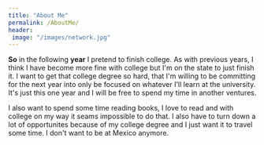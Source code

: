 ```yaml
---
title: "About Me"
permalink: /AboutMe/
header: 
 image: "/images/network.jpg"
---
```



**So** in the following **year** I pretend to finish college. As 
with previous years, I think I have become more fine with college
but I'm on the state to just finish it. I want to get that college 
degree so hard, that I'm willing to be committing for the next year
into only be focused on whatever I'll learn at the university. It's 
just this one year and I will be free to spend my time in another 
ventures.

I also want to spend some time reading books, I love to read and 
with college on my way it seams impossible to do that. I also 
have to turn down a lot of opportunites because of my college degree
and I just want it to travel some time. I don't want to be at Mexico
anymore.



